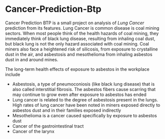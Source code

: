 # Cancer-Prediction-Btp

Cancer Prediction BTP is a small project on analysis of *Lung Cancer* prediction from its features. Lung Cancer is common disease is coal mining sectors. When most people think of the health hazards of coal mining, they immediately think of black lung disease, resulting from inhaling coal dust, but black lung is not the only hazard associated with coal mining. Coal miners also face a heightened risk of silicosis, from exposure to crystalline dust in the air, and asbestosis and mesothelioma from inhaling asbestos dust in and around mines.


The long-term health effects of exposure to asbestos in the workplace include

* Asbestosis, a type of pneumoconiosis (like black lung disease) that is also called interstitial fibrosis. The asbestos fibers cause scarring that may continue to grow even after exposure to asbestos has ended
* Lung cancer is related to the degree of asbestosis present in the lungs. High rates of lung cancer have been noted in miners exposed directly to asbestos dust and in their families exposed indirectly
* Mesothelioma is a cancer caused specifically by exposure to asbestos dust
* Cancer of the gastrointestinal tract
* Cancer of the larynx
